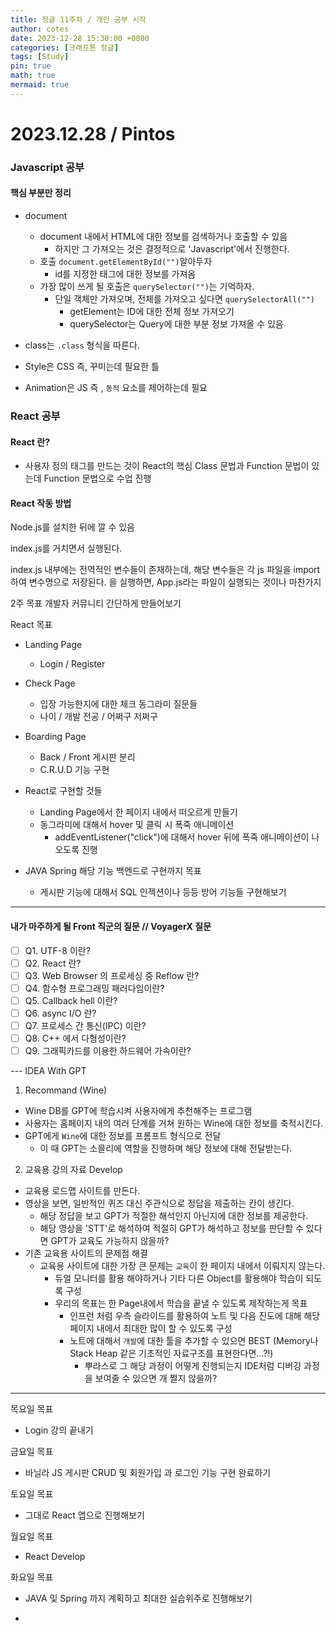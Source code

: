 ```yaml
---
title: 정글 11주차 / 개인 공부 시작
author: cotes
date: 2023-12-28 15:30:00 +0800
categories: [크래프톤 정글]
tags: [Study]
pin: true
math: true
mermaid: true
---
```


# 2023.12.28 / Pintos

### Javascript 공부

#### 핵심 부분만 정리

- document

  - document 내에서 HTML에 대한 정보를 검색하거나 호출할 수 있음
    - 하지만 그 가져오는 것은 결정적으로 'Javascript'에서 진행한다.
  - 호출 `document.getElementById("")`알아두자
    - id를 지정한 태그에 대한 정보를 가져옴
  - 가장 많이 쓰게 될 호출은 `querySelector("")`는 기억하자.
    - 단일 객체만 가져오며, 전체를 가져오고 싶다면 `querySelectorAll("")`
      - getElement는 ID에 대한 전체 정보 가져오기
      - querySelector는 Query에 대한 부분 정보 가져올 수 있음

- class는 `.class` 형식을 따른다.

- Style은 CSS 즉, 꾸미는데 필요한 틀

- Animation은 JS 즉 , `동적` 요소를 제어하는데 필요

### React 공부

#### React 란?

- 사용자 정의 태그를 만드는 것이 React의 핵심
  Class 문법과 Function 문법이 있는데 Function 문법으로 수업 진행

#### React 작동 방법

Node.js를 설치한 뒤에 깔 수 있음

index.js를 거치면서 실행된다.

index.js 내부에는 전역적인 변수들이 존재하는데, 해당 변수들은 각 js 파일을 import하여 변수명으로 저장된다.
<App/>을 실행하면, App.js라는 파일이 실행되는 것이나 마찬가지

2주 목표
개발자 커뮤니티 간단하게 만들어보기

React 목표

- Landing Page
  - Login / Register
- Check Page
  - 입장 가능한지에 대한 체크 동그라미 질문들
  - 나이 / 개발 전공 / 어쩌구 저쩌구
- Boarding Page

  - Back / Front 게시판 분리
  - C.R.U.D 기능 구현

- React로 구현할 것들

  - Landing Page에서 한 페이지 내에서 떠오르게 만들기
  - 동그라미에 대해서 hover 및 클릭 시 폭죽 애니메이션
    - addEventListener("click")에 대해서 hover 뒤에 폭죽 애니메이션이 나오도록 진행

- JAVA Spring 해당 기능 백엔드로 구현까지 목표
  - 게시판 기능에 대해서 SQL 인젝션이나 등등 방어 기능들 구현해보기

---

#### 내가 마주하게 될 Front 직군의 질문 // VoyagerX 질문

- [ ] Q1. UTF-8 이란?
- [ ] Q2. React 란?
- [ ] Q3. Web Browser 의 프로세싱 중 Reflow 란?
- [ ] Q4. 함수형 프로그래밍 패러다임이란?
- [ ] Q5. Callback hell 이란?
- [ ] Q6. async I/O 란?
- [ ] Q7. 프로세스 간 통신(IPC) 이란?
- [ ] Q8. C++ 에서 다형성이란?
- [ ] Q9. 그래픽카드를 이용한 하드웨어 가속이란?

--- IDEA With GPT

1. Recommand (Wine)

- Wine DB를 GPT에 학습시켜 사용자에게 추천해주는 프로그램
- 사용자는 홈페이지 내의 여러 단계를 거쳐 원하는 Wine에 대한 정보를 축적시킨다.
- GPT에게 `Wine`에 대한 정보를 프롬프트 형식으로 전달
  - 이 때 GPT는 소믈리에 역할을 진행하며 해당 정보에 대해 전달받는다.

2. 교육용 강의 자료 Develop

- 교육용 로드맵 사이트를 만든다.
- 영상을 보면, 일반적인 퀴즈 대신 주관식으로 정답을 제출하는 칸이 생긴다.
  - 해당 정답을 보고 GPT가 적절한 해석인지 아닌지에 대한 정보를 제공한다.
  - 해당 영상을 'STT'로 해석하여 적절히 GPT가 해석하고 정보를 판단할 수 있다면 GPT가 교육도 가능하지 않을까?
- 기존 교육용 사이트의 문제점 해결
  - 교육용 사이트에 대한 가장 큰 문제는 `교육`이 한 페이지 내에서 이뤄지지 않는다.
    - 듀얼 모니터를 활용 해야하거나 기타 다른 Object를 활용해야 학습이 되도록 구성
    - 우리의 목표는 한 Page내에서 학습을 끝낼 수 있도록 제작하는게 목표
      - 인프런 처럼 우측 슬라이드를 활용하여 노트 및 다음 진도에 대해 해당 페이지 내에서 최대한 많이 할 수 있도록 구성
      - 노트에 대해서 `개발`에 대한 툴을 추가할 수 있으면 BEST (Memory나 Stack Heap 같은 기초적인 자료구조를 표현한다면...?!)
        - 뿌라스로 그 해당 과정이 어떻게 진행되는지 IDE처럼 디버깅 과정을 보여줄 수 있으면 개 쩔지 않을까?

---

목요일 목표

- Login 강의 끝내기

금요일 목표

- 바닐라 JS 게시판 CRUD 및 회원가입 과 로그인 기능 구현 완료하기

토요일 목표

- 그대로 React 앱으로 진행해보기

월요일 목표

- React Develop

화요일 목표

- JAVA 및 Spring 까지 계획하고 최대한 실습위주로 진행해보기

-
